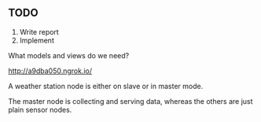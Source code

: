 

## TODO
 1. Write report
 2. Implement





What models and views do we need?

http://a9dba050.ngrok.io/


A weather station node is either on slave or in master mode. 

The master node is collecting and serving data, whereas the others are just plain sensor nodes.




